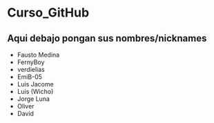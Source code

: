 # Curso_GitHub

## Aqui debajo pongan sus nombres/nicknames
* Fausto Medina
* FernyBoy
* verdielias
* EmiB-05
* Luis Jacome
* Luis (Wicho)
* Jorge Luna
* Oliver
* David
